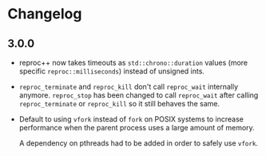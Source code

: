 # Changelog

## 3.0.0

- reproc++ now takes timeouts as `std::chrono::duration` values (more specific
  `reproc::milliseconds`) instead of unsigned ints.
- `reproc_terminate` and `reproc_kill` don't call `reproc_wait` internally
  anymore. `reproc_stop` has been changed to call `reproc_wait` after calling
  `reproc_terminate` or `reproc_kill` so it still behaves the same.
- Default to using `vfork` instead of `fork` on POSIX systems to increase
  performance when the parent process uses a large amount of memory.

  A dependency on pthreads had to be added in order to safely use `vfork`.


